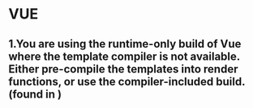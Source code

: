 # VUE
## 1.You are using the runtime-only build of Vue where the template compiler is not available. Either pre-compile the templates into render functions, or use the compiler-included build. (found in )